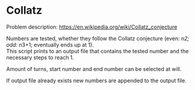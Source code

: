 # Collatz
Problem description: https://en.wikipedia.org/wiki/Collatz_conjecture

Numbers are tested, whether they follow the Collatz conjecture (even: n*2; odd: n*3+1; eventually ends up at 1).  
This script prints to an output file that contains the tested number and the necessary steps to reach 1.

Amount of turns, start number and end number can be selected at will.

If output file already exists new numbers are appended to the output file.
